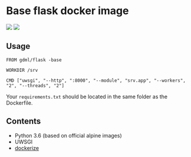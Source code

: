 # Base flask docker image
![](https://img.shields.io/docker/build/gdml/flask-base.svg) ![](https://img.shields.io/docker/pulls/gdml/flask-base.svg)

## Usage

```docker
FROM gdml/flask -base

WORKDIR /srv

CMD ["uwsgi", "--http", ":8000", "--module", "srv.app", "--workers", "2", "--threads", "2"]
```

Your `requirements.txt` should be located in the same folder as the Dockerfile.

## Contents
* Python 3.6 (based on official alpine images)
* UWSGI
* [dockerize](https://github.com/jwilder/dockerize)


